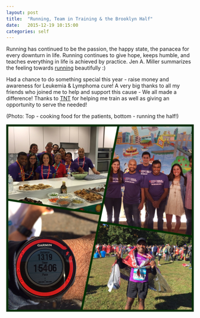 ```yaml
---
layout: post
title:  "Running, Team in Training & the Brooklyn Half"
date:   2015-12-19 10:15:00
categories: self
---
```


Running has continued to be the passion, the happy state, the panacea for every downturn in life.
Running continues to give hope, keeps humble, and teaches everything in life is achieved by 
practice. Jen A. Miller summarizes the feeling towards [running] beautifully :)  

Had a chance to do something special this year - raise money and awareness for Leukemia & Lymphoma cure! 
A very big thanks to all my friends who joined me to help and support this cause - We all made a difference! 
Thanks to [TNT] for helping me train as well as giving an opportunity to serve the needed! 

(Photo: Top - cooking food for the patients, bottom - running the half!) 

![tnt brooklyn half 2015](/assets/img/personal/tnt_brooklyn_half_2015.jpg)

[TNT]: http://www.teamintraining.org/
[running]: http://well.blogs.nytimes.com/2014/03/20/running-as-therapy/
